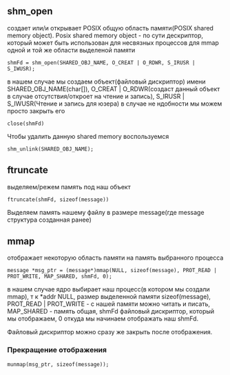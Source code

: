 ## shm_open
 создает или/и открывает POSIX общую область памяти(POSIX shared memory object). Posix shared memory object - по сути дескриптор, который может быть использован для несвязных процессов для mmap одной и той же области выделеной памяти


``` 
shmFd = shm_open(SHARED_OBJ_NAME, O_CREAT | O_RDWR, S_IRUSR | S_IWUSR); 
``` 

в нашем  случае мы создаем объект(файловый  дискриптор) имени SHARED_OBJ_NAME(char[]), O_CREAT | O_RDWR(создаст данный объект в случае отсутствия/откроет на чтение и запись), S_IRUSR | S_IWUSR(Чтение и запись для юзера)
в случае не ндобности мы можем просто закрыть его
```
close(shmFd)
```
Чтобы удалить данную shared memory воспользуемся
```
shm_unlink(SHARED_OBJ_NAME);
```

## ftruncate
выделяем/режем память под наш объект
```
ftruncate(shmFd, sizeof(message))
```
Выделяем память нашему файлу в размере message(где message структура созданная ранее)


## mmap
отображает некоторую область памяти на память выбранного процесса 
```
message *msg_ptr = (message*)mmap(NULL, sizeof(message), PROT_READ | PROT_WRITE, MAP_SHARED, shmFd, 0);
```
в нашем случае ядро выбирает наш процесс(в котором мы создали mmap), т к *addr NULL, размер выделенной памяти sizeof(message), PROT_READ | PROT_WRITE - с нашей памяти можно читать и писать,  MAP_SHARED - память общая, shmFd файловый дискриптор, который мы отображаем, 0 откуда мы начинаем отображать наш shmFd.

Файловый дискриптор можно сразу же закрыть после отображения.

### Прекращение отображения
```
munmap(msg_ptr, sizeof(message));
```